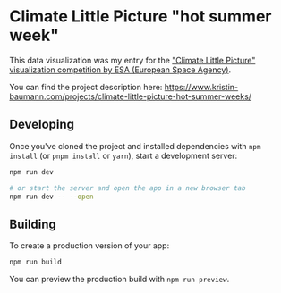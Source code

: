# Climate Little Picture "hot summer week"

This data visualization was my entry for the ["Climate Little Picture" visualization competition by ESA (European Space Agency)](https://climate.esa.int/en/littlepictures/).

You can find the project description here: https://www.kristin-baumann.com/projects/climate-little-picture-hot-summer-weeks/

## Developing

Once you've cloned the project and installed dependencies with `npm install` (or `pnpm install` or `yarn`), start a development server:

```bash
npm run dev

# or start the server and open the app in a new browser tab
npm run dev -- --open
```

## Building

To create a production version of your app:

```bash
npm run build
```

You can preview the production build with `npm run preview`.
